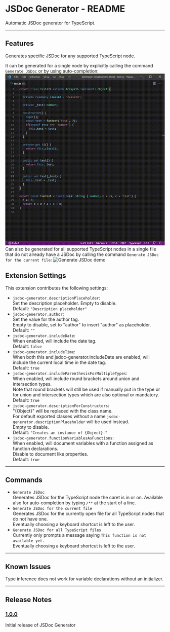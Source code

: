# JSDoc Generator - README
Automatic JSDoc generator for TypeScript.

---
## Features

Generates specific JSDoc for any supported TypeScript node.

It can be generated for a single node by explicitly calling the command `Generate JSDoc` or by using auto-completion:
![Generate JSDoc demo](demos/jsdoc-generator.generateJsdoc.gif)
Can also be generated for all supported TypeScript nodes in a single file that do not already have a JSDoc by calling the command `Generate JSDoc for the current file`:
![Generate JSDoc demo](demos/jsdoc-generator.generateJsdocFile.gif)

## Extension Settings
This extension contributes the following settings:

* `jsdoc-generator.descriptionPlaceholder`:\
Set the description placeholder. Empty to disable.\
Default: `"Description placeholder"`
* `jsdoc-generator.author`:\
Set the value for the author tag.\
Empty to disable, set to "author" to insert "author" as placeholder.\
Default: `""`
* `jsdoc-generator.includeDate`:\
When enabled, will include the date tag.\
Default: `false`
* `jsdoc-generator.includeTime`:\
When both this and jsdoc-generator.includeDate are enabled, will include the current local time in the date tag.\
Default: `true`
* `jsdoc-generator.includeParenthesisForMultipleTypes`:\
When enabled, will include round brackets around union and intersection types.\
Note that round brackets will still be used if manually put in the type or for union and intersection types which are also optional or mandatory.\
Default: `true`
* `jsdoc-generator.descriptionForConstructors`:\
"{Object}" will be replaced with the class name.\
For default exported classes without a name `jsdoc-generator.descriptionPlaceholder` will be used instead.\
Empty to disable.\
Default: `"Creates an instance of {Object}."`
* `jsdoc-generator.functionVariablesAsFunctions`:\
When enabled, will document variables with a function assigned as function declarations.\
Disable to document like properties.\
Default: `true`

---
## Commands
* `Generate JSDoc`\
Generates JSDoc for the TypeScript node the caret is in or on.
Available also for auto-completion by typing `/**` at the start of a line.
* `Generate JSDoc for the current file`\
Generates JSDoc for the currently open file for all TypeScript nodes that do not have one.\
Eventually choosing a keyboard shortcut is left to the user.
* `Generate JSDoc for all TypeScript files`\
Currently only prompts a message saying `This function is not available yet.`\
Eventually choosing a keyboard shortcut is left to the user.

---
## Known Issues
Type inference does not work for variable declarations without an initializer.

---
## Release Notes
### [1.0.0](https://github.com/Nyphet/jsdoc-generator)

Initial release of JSDoc Generator
